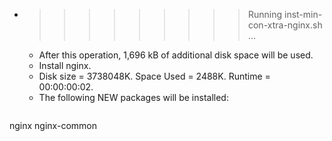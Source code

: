 * >>>>>>>>> Running inst-min-con-xtra-nginx.sh ...
  * After this operation, 1,696 kB of additional disk space will be used.
  * Install nginx.
  * Disk size = 3738048K. Space Used = 2488K. Runtime = 00:00:00:02.
  * The following NEW packages will be installed:
  ```bash
nginx nginx-common
  ```
